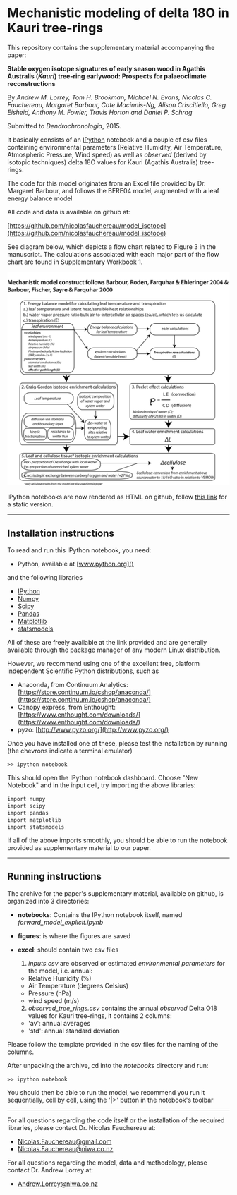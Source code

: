 # Mechanistic modeling of delta 18O in Kauri tree-rings

This repository contains the supplementary material accompanying the paper:

**Stable oxygen isotope signatures of early season wood in Agathis Australis (*Kauri*) tree-ring earlywood: Prospects for palaeoclimate reconstructions**

By *Andrew M. Lorrey, Tom H. Brookman, Michael N. Evans, Nicolas C. Fauchereau, Margaret Barbour, Cate Macinnis-Ng, Alison Criscitiello, Greg Eisheid, Anthony M. Fowler, Travis Horton and Daniel P. Schrag*

Submitted to *Dendrochronologia*, 2015.

It basically consists of an [IPython](www.ipython.org) notebook and a couple of csv files containing environmental parameters (Relative Humidity, Air Temperature, Atmospheric Pressure, Wind speed) as well as *observed* (derived by isotopic techniques) delta 18O values for Kauri (Agathis Australis) tree-rings.

The code for this model originates from an Excel file provided by Dr. Margaret Barbour, and follows the BFRE04 model, augmented with a leaf energy balance model

All code and data is available on github at:

[https://github.com/nicolasfauchereau/model_isotope](https://github.com/nicolasfauchereau/model_isotope)

See diagram below, which depicts a flow chart related to Figure 3 in the manuscript. The calculations associated with each major part of the flow chart are found in Supplementary Workbook 1.

<img src='https://raw.githubusercontent.com/nicolasfauchereau/model_isotope/master/figures/Lorreyetal2015SF.jpg' width=800>

IPython notebooks are now rendered as HTML on github, follow [this link](https://github.com/nicolasfauchereau/model_isotope/blob/master/notebooks/forward_model_explicit_widgetsop.ipynb) for a static version.

---

## Installation instructions

To read and run this IPython notebook, you need:

+ Python, available at [www.python.org]()

and the following libraries

+ [IPython](http://ipython.org/)
+ [Numpy](http://www.numpy.org/)
+ [Scipy](http://www.scipy.org/)
+ [Pandas](http://pandas.pydata.org/)
+ [Matplotlib](http://matplotlib.org/)
+ [statsmodels](http://statsmodels.sourceforge.net/)

All of these are freely available at the link provided and are generally available through the package manager of any modern Linux distribution.

However, we recommend using one of the excellent free, platform independent Scientific Python distributions, such as

+ Anaconda, from Continuum Analytics: [https://store.continuum.io/cshop/anaconda/](https://store.continuum.io/cshop/anaconda/)
+ Canopy express, from Enthought: [https://www.enthought.com/downloads/](https://www.enthought.com/downloads/)
+ pyzo: [http://www.pyzo.org/](http://www.pyzo.org/)

Once you have installed one of these, please test the installation by running (the chevrons indicate a terminal emulator)

    >> ipython notebook

This should open the IPython notebook dashboard. Choose "New Notebook" and in the input cell, try importing the above libraries:

    import numpy
    import scipy
    import pandas
    import matplotlib
    import statsmodels

If all of the above imports smoothly, you should be able to run the notebook provided as supplementary material to our paper.

---

## Running instructions

The archive for the paper's supplementary material, available on github, is organized into 3 directories:

+ **notebooks**: Contains the IPython notebook itself, named *forward_model_explicit.ipynb*
+ **figures**: is where the figures are saved
+ **excel**: should contain two csv files
    1. *inputs.csv* are observed or estimated *environmental parameters* for the model, i.e. annual:
     - Relative Humidity (%)
     - Air Temperature (degrees Celsius)
     - Pressure (hPa)
     - wind speed (m/s)

    2. *observed_tree_rings.csv* contains the annual *observed* Delta O18 values for Kauri tree-rings, it contains 2 columns:
     - 'av': annual averages
     - 'std': annual standard deviation

Please follow the template provided in the csv files for the naming of the columns.

After unpacking the archive, cd into the *notebooks* directory and run:

    >> ipython notebook

You should then be able to run the model, we recommend you run it sequentially, cell by cell, using the '|>' button in the notebook's toolbar

---

For all questions regarding the code itself or the installation of the required libraries, please contact Dr. Nicolas Fauchereau at:

+ [Nicolas.Fauchereau@gmail.com](mailto:Nicolas.Fauchereau@gmail.com)
+ [Nicolas.Fauchereau@niwa.co.nz](mailto:Nicolas.Fauchereau@niwa.co.nz)

For all questions regarding the model, data and methodology, please contact Dr. Andrew Lorrey at:

+ [Andrew.Lorrey@niwa.co.nz](mailto:Andrew.Lorrey@niwa.co.nz)

